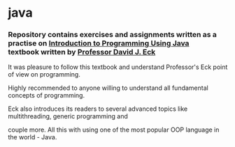 
# java
<html>
  <h3>
      Repository contains exercises and assignments written as a practise on <a href='http://math.hws.edu/javanotes/'>Introduction to Programming Using Java</a><br>
      textbook written by <a href='http://math.hws.edu/eck/'>Professor David J. Eck</a>
  </h3>
  <p>It was pleasure to follow this textbook and understand Professor's Eck point of view on programming.</p>
    
  <p>Highly recommended to anyone willing to understand all fundamental concepts of programming.</p>
   
  <p>Eck also introduces its readers to several advanced topics like multithreading, generic programming and </p>
  
  <p>couple more. All this with using one of the most popular OOP language in the world - Java.</p>
</html>
